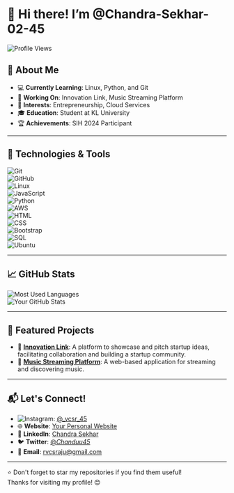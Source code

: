 # 👋 Hi there! I’m @Chandra-Sekhar-02-45

![Profile Views](https://komarev.com/ghpvc/?username=Chandra-Sekhar-02-45&color=blue)

## 🌟 About Me

- 💻 **Currently Learning**: Linux, Python, and Git  
- 🔭 **Working On**: Innovation Link, Music Streaming Platform  
- 🌱 **Interests**: Entrepreneurship, Cloud Services  
- 🎓 **Education**: Student at KL University  
- 🏆 **Achievements**: SIH 2024 Participant  

---

## 🔧 Technologies & Tools

![Git](https://img.shields.io/badge/-Git-F05032?logo=git&logoColor=white)  
![GitHub](https://img.shields.io/badge/-GitHub-181717?logo=github&logoColor=white)  
![Linux](https://img.shields.io/badge/-Linux-FCC624?logo=linux&logoColor=black)  
![JavaScript](https://img.shields.io/badge/-JavaScript-F7DF1E?logo=javascript&logoColor=black)  
![Python](https://img.shields.io/badge/-Python-3776AB?logo=python&logoColor=white)  
![AWS](https://img.shields.io/badge/-AWS-FF9900?logo=amazon-aws&logoColor=white)  
![HTML](https://img.shields.io/badge/-HTML-E34F26?logo=html5&logoColor=white)  
![CSS](https://img.shields.io/badge/-CSS-1572B6?logo=css3&logoColor=white)  
![Bootstrap](https://img.shields.io/badge/-Bootstrap-563D7C?logo=bootstrap&logoColor=white)  
![SQL](https://img.shields.io/badge/-SQL-4479A1?logo=MySQL&logoColor=white)  
![Ubuntu](https://img.shields.io/badge/-Ubuntu-E95420?logo=ubuntu&logoColor=white)  

---

## 📈 GitHub Stats

![Most Used Languages](https://github-readme-stats.vercel.app/api/top-langs/?username=Chandra-Sekhar-02-45&layout=compact&theme=dark)  
![Your GitHub Stats](https://github-readme-stats.vercel.app/api?username=Chandra-Sekhar-02-45&show_icons=true&theme=dark)  

---

## 📂 Featured Projects

- 🚀 **[Innovation Link](https://github.com/Chandra-Sekhar-02-45/Innovation-Link)**: A platform to showcase and pitch startup ideas, facilitating collaboration and building a startup community.  
- 🎵 **[Music Streaming Platform](https://github.com/Chandra-Sekhar-02-45/Music-Streaming-Platform)**: A web-based application for streaming and discovering music.  

---

## 📬 Let's Connect!

- ![Instagram](https://img.shields.io/badge/-Instagram-E4405F?logo=instagram&logoColor=white): [@_vcsr_45](https://www.instagram.com/_vcsr_45/)  
- 🌐 **Website**: [Your Personal Website](https://yourwebsite.com)  
- 💼 **LinkedIn**: [Chandra Sekhar](https://www.linkedin.com/in/chandrasekhar45)  
- 🐦 **Twitter**: [@_Chanduu45_](https://x.com/_Chanduu45_)  
- 📧 **Email**: rvcsraju@gmail.com  

---

⭐️ Don't forget to star my repositories if you find them useful!  
Thanks for visiting my profile! 😊  
